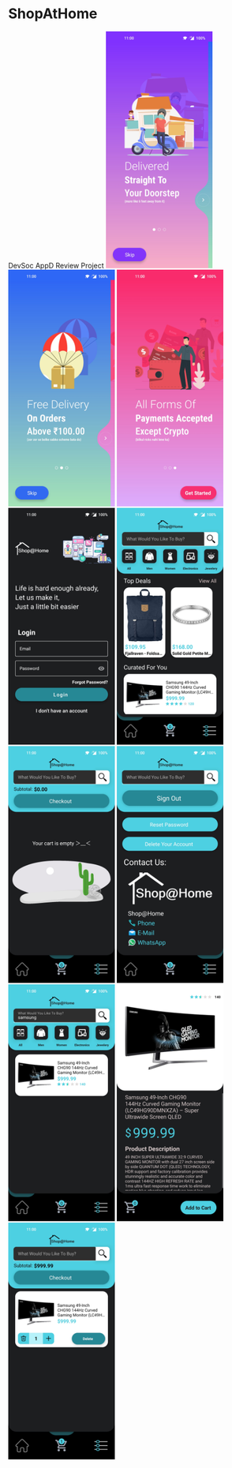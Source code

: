 # ShopAtHome
DevSoc AppD Review Project
<img src="https://github.com/BhavyaMehta2/ShopAtHome/blob/master/app/Screenshots/01.jpg" width="216" height="480">
<img src="https://github.com/BhavyaMehta2/ShopAtHome/blob/master/app/Screenshots/02.jpg" width="216" height="480">
<img src="https://github.com/BhavyaMehta2/ShopAtHome/blob/master/app/Screenshots/03.jpg" width="216" height="480">
<img src="https://github.com/BhavyaMehta2/ShopAtHome/blob/master/app/Screenshots/04.jpg" width="216" height="480">
<img src="https://github.com/BhavyaMehta2/ShopAtHome/blob/master/app/Screenshots/05.jpg" width="216" height="480">
<img src="https://github.com/BhavyaMehta2/ShopAtHome/blob/master/app/Screenshots/06.jpg" width="216" height="480">
<img src="https://github.com/BhavyaMehta2/ShopAtHome/blob/master/app/Screenshots/07.jpg" width="216" height="480">
<img src="https://github.com/BhavyaMehta2/ShopAtHome/blob/master/app/Screenshots/08.jpg" width="216" height="480">
<img src="https://github.com/BhavyaMehta2/ShopAtHome/blob/master/app/Screenshots/09.jpg" width="216" height="480">
<img src="https://github.com/BhavyaMehta2/ShopAtHome/blob/master/app/Screenshots/10.jpg" width="216" height="480">

